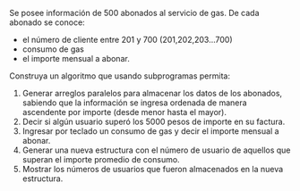 Se posee información de 500 abonados al servicio de gas. De cada abonado se conoce:

- el número de cliente entre 201 y 700 (201,202,203...700)
- consumo de gas
- el importe mensual a abonar.

Construya un algoritmo que usando subprogramas permita:

1.  Generar arreglos paralelos para almacenar los datos de los abonados, sabiendo que la información se ingresa ordenada de manera ascendente por importe (desde menor hasta el mayor).
2.  Decir si algún usuario superó los 5000 pesos de importe en su factura.
3.  Ingresar por teclado un consumo de gas y decir el importe mensual a abonar.
4.  Generar una nueva estructura con el número de usuario de aquellos que superan el importe promedio de consumo.
5.  Mostrar los números de usuarios que fueron almacenados en la nueva estructura.
